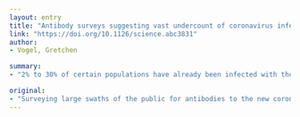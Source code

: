 ```yaml
---
layout: entry
title: "Antibody surveys suggesting vast undercount of coronavirus infections may be unreliable"
link: "https://doi.org/10.1126/science.abc3831"
author:
- Vogel, Gretchen

summary:
- "2% to 30% of certain populations have already been infected with the new coronavirus. But the first batch of results has generated more controversy than clarity. Critics are also wary because some of the researchers are on record advocating for an early end to lockdowns and other control measures. The new prevalence figures support that call."

original:
- "Surveying large swaths of the public for antibodies to the new coronavirus promises to show how widespread undiagnosed infections are, how deadly the virus really is, and whether enough of the population has become immune for social distancing measures to be eased. But the first batch of results has generated more controversy than clarity. The survey results, from Germany, the Netherlands, and several locations in the United States, find that anywhere from 2% to 30% of certain populations have already been infected with the virus. The numbers imply that confirmed COVID-19 cases are an even smaller fraction of the true number of people infected than many had estimated and that the vast majority of infections are mild. But many scientists question the accuracy of the antibody tests and complain that several of the research groups announced their findings in the press rather than in preprints or published papers, where their data could be scrutinized. Critics are also wary because some of the researchers are on record advocating for an early end to lockdowns and other control measures, and claim the new prevalence figures support that call."
---
```


